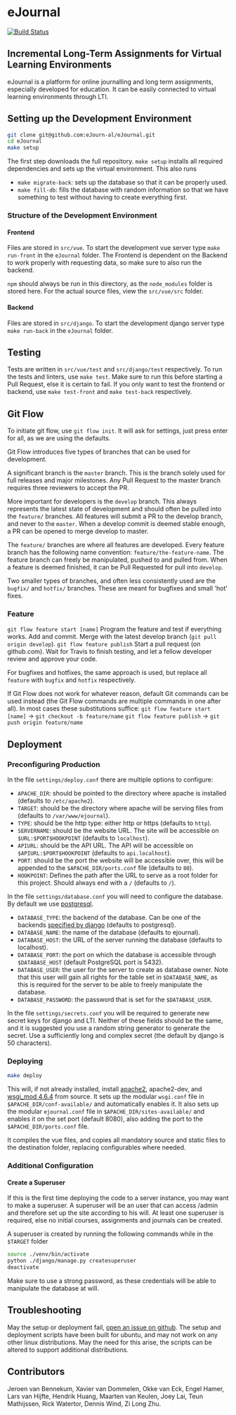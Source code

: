 <p align="center">
    <h1>eJournal</h1>
    <a href="https://travis-ci.org/eJourn-al/eJournal">
        <img src="https://travis-ci.com/eJourn-al/eJournal.svg?branch=develop"
            alt="Build Status" title="Build Status">
    </a>
</p>

## Incremental Long-Term Assignments for Virtual Learning Environments

eJournal is a platform for online journalling and long term assignments, especially developed for education. It can be easily connected to virtual learning environments through LTI.

## Setting up the Development Environment

```bash
git clone git@github.com:eJourn-al/eJournal.git
cd eJournal
make setup
```

The first step downloads the full repository.
`make setup` installs all required dependencies and sets up the virtual environment. This also runs

- `make migrate-back`: sets up the database so that it can be properly used.
- `make fill-db`: fills the database with random information so that we have something to test without having to create everything first.

### Structure of the Development Environment

#### Frontend

Files are stored in `src/vue`.
To start the development vue server type `make run-front` in the `eJournal` folder. The Frontend is dependent on the Backend to work properly with requesting data, so make sure to also run the backend.

`npm` should always be run in this directory, as the `node_modules` folder is stored here. For the actual source files, view the `src/vue/src` folder.

#### Backend

Files are stored in `src/django`.
To start the development django server type `make run-back` in the `eJournal` folder.

## Testing

Tests are written in `src/vue/test` and `src/django/test` respectively.
To run the tests and linters, use `make test`. Make sure to run this before starting a Pull Request, else it is certain to fail.
If you only want to test the frontend or backend, use `make test-front` and `make test-back` respectively.

## Git Flow

To initiate git flow, use `git flow init`. It will ask for settings, just press enter for all, as we are using the defaults.

Git Flow introduces five types of branches that can be used for development.

A significant branch is the `master` branch. This is the branch solely used for full releases and major milestones. Any Pull Request to the master branch requires three reviewers to accept the PR.

More important for developers is the `develop` branch. This always represents the latest state of development and should often be pulled into the `feature/` branches. All features will submit a PR to the develop branch, and never to the `master`. When a develop commit is deemed stable enough, a PR can be opened to merge develop to master.

The `feature/` branches are where all features are developed. Every feature branch has the following name convention: `feature/the-feature-name`. The feature branch can freely be manipulated, pushed to and pulled from. When a feature is deemed finished, it can be Pull Requested for pull into `develop`.

Two smaller types of branches, and often less consistently used are the `bugfix/` and `hotfix/` branches. These are meant for bugfixes and small 'hot' fixes.

### Feature

`git flow feature start [name]`
Program the feature and test if everything works.
Add and commit.
Merge with the latest develop branch (`git pull origin develop`).
`git flow feature publish`
Start a pull request (on github.com).
Wait for Travis to finish testing, and let a fellow developer review and approve your code.

For bugfixes and hotfixes, the same approach is used, but replace all `feature` with `bugfix` and `hotfix` respectively.

If Git Flow does not work for whatever reason, default Git commands can be used instead (the Git Flow commands are multiple commands in one after all). In most cases these substitutions suffice:
`git flow feature start [name]` -> `git checkout -b feature/name`
`git flow feature publish` -> `git push origin feature/name`

## Deployment

### Preconfiguring Production

In the file `settings/deploy.conf` there are multiple options to configure:


- `APACHE_DIR`: should be pointed to the directory where apache is installed (defaults to `/etc/apache2`).
- `TARGET`: should be the directory where apache will be serving files from (defaults to `/var/www/ejournal`).
- `TYPE`: should be the http type: either http or https (defaults to `http`).
- `SERVERNAME`: should be the website URL. The site will be accessible on `$URL:$PORT$HOOKPOINT` (defaults to `localhost`).
- `APIURL`: should be the API URL. The API will be accessible on `$APIURL:$PORT$HOOKPOINT` (defaults to `api.localhost`).
- `PORT`: should be the port the website will be accessible over, this will be appended to the `$APACHE_DIR/ports.conf` file (defaults to `80`).
- `HOOKPOINT`: Defines the path after the URL to serve as a root folder for this project. Should always end with a `/` (defaults to `/`).


In the file `settings/database.conf` you will need to configure the database. By default we use [postgresql](https://www.postgresql.org/).

- `DATABASE_TYPE`: the backend of the database. Can be one of the backends [specified by django](https://docs.djangoproject.com/en/2.0/ref/settings/#std:setting-DATABASE-ENGINE) (defaults to postgresql).
- `DATABASE_NAME`: the name of the database (defaults to ejournal).
- `DATABASE_HOST`: the URL of the server running the database (defaults to localhost).
- `DATABASE_PORT`: the port on which the database is accessible through `$DATABASE_HOST` (default PostgreSQL port is 5432).
- `DATABASE_USER`: the user for the server to create as database owner. Note that this user will gain all rights for the table set in `$DATABASE_NAME`, as this is required for the server to be able to freely manipulate the database.
- `DATABASE_PASSWORD`: the password that is set for the `$DATABASE_USER`.

In the file `settings/secrets.conf` you will be required to generate new secret keys for django and LTI. Neither of these fields should be the same, and it is suggested you use a random string generator to generate the secret.
Use a sufficiently long and complex secret (the default by django is 50 characters).

### Deploying

```bash
make deploy
```

This will, if not already installed, install [apache2](https://httpd.apache.org/), apache2-dev, and [wsgi_mod 4.6.4](https://github.com/GrahamDumpleton/mod_wsgi) from source.
It sets up the modular `wsgi.conf` file in `$APACHE_DIR/conf-available/` and automatically enables it.
It also sets up the modular `ejournal.conf` file in `$APACHE_DIR/sites-available/` and enables it on the set port (default 8080), also adding the port to the `$APACHE_DIR/ports.conf` file.

It compiles the vue files, and copies all mandatory source and static files to the destination folder, replacing configurables where needed.

### Additional Configuration

#### Create a Superuser

If this is the first time deploying the code to a server instance, you may want to make a superuser. A superuser will be an user that can access /admin and therefore set up the site according to his will. At least one superuser is required, else no initial courses, assignments and journals can be created.

A superuser is created by running the following commands while in the `$TARGET` folder

```bash
source ./venv/bin/activate
python ./django/manage.py createsuperuser
deactivate
```

Make sure to use a strong password, as these credentials will be able to manipulate the database at will.


## Troubleshooting

May the setup or deployment fail, [open an issue on github](https://github.com/eJourn-al/eJournal/issues/new).
The setup and deployment scripts have been built for ubuntu, and may not work on any other linux distributions. May the need for this arise, the scripts can be altered to support additional distributions.

## Contributors

Jeroen van Bennekum, 
Xavier van Dommelen, 
Okke van Eck, 
Engel Hamer, 
Lars van Hijfte, 
Hendrik Huang, 
Maarten van Keulen, 
Joey Lai, 
Teun Mathijssen, 
Rick Watertor, 
Dennis Wind, 
Zi Long Zhu.
